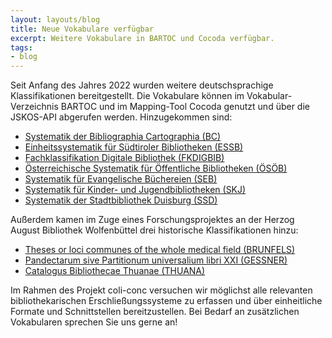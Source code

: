 ```yaml
---
layout: layouts/blog
title: Neue Vokabulare verfügbar
excerpt: Weitere Vokabulare in BARTOC und Cocoda verfügbar.
tags:
- blog
---
```


Seit Anfang des Jahres 2022 wurden weitere deutschsprachige Klassifikationen bereitgestellt. Die Vokabulare können im Vokabular-Verzeichnis BARTOC und im Mapping-Tool Cocoda genutzt und über die JSKOS-API abgerufen werden. Hinzugekommen sind:

* [Systematik der Bibliographia Cartographia (BC)](https://bartoc.org/en/node/20400)
* [Einheitssystematik für Südtiroler Bibliotheken (ESSB)](https://bartoc.org/en/node/743)
* [Fachklassifikation Digitale Bibliothek (FKDIGBIB)](https://bartoc.org/en/node/20050)
* [Österreichische Systematik für Öffentliche Bibliotheken (ÖSÖB)](https://bartoc.org/en/node/742)
* [Systematik für Evangelische Büchereien (SEB)](https://bartoc.org/en/node/1324)
* [Systematik für Kinder- und Jugendbibliotheken (SKJ)](https://bartoc.org/en/node/1050)
* [Systematik der Stadtbibliothek Duisburg (SSD)](https://bartoc.org/en/node/1051)

Außerdem kamen im Zuge eines Forschungsprojektes an der Herzog August Bibliothek Wolfenbüttel drei historische Klassifikationen hinzu:

* [Theses or loci communes of the whole medical field (BRUNFELS)](https://bartoc.org/en/node/20406)
* [Pandectarum sive Partitionum universalium libri XXI (GESSNER)](https://bartoc.org/en/node/20405)
* [Catalogus Bibliothecae Thuanae (THUANA)](https://bartoc.org/en/node/20407)

Im Rahmen des Projekt coli-conc versuchen wir möglichst alle relevanten bibliothekarischen Erschließungssysteme zu erfassen und über einheitliche Formate und Schnittstellen bereitzustellen. Bei Bedarf an zusätzlichen Vokabularen sprechen Sie uns gerne an!
